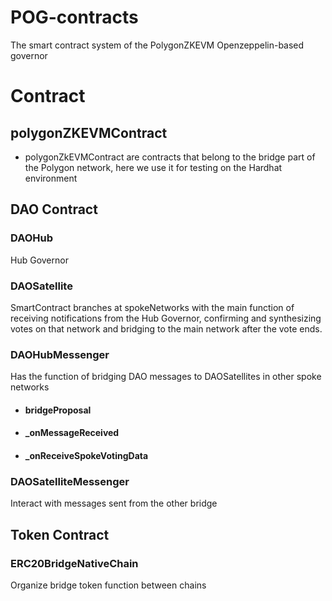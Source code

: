 # POG-contracts

The smart contract system of the PolygonZKEVM Openzeppelin-based governor

# Contract

## polygonZKEVMContract

-   polygonZkEVMContract are contracts that belong to the bridge part of the Polygon network, here we use it for testing on the Hardhat environment

## DAO Contract

### DAOHub

Hub Governor

### DAOSatellite

SmartContract branches at spokeNetworks with the main function of receiving notifications from the Hub Governor, confirming and synthesizing votes on that network and bridging to the main network after the vote ends.

### DAOHubMessenger

Has the function of bridging DAO messages to DAOSatellites in other spoke networks

-   #### bridgeProposal
-   #### \_onMessageReceived
-   #### \_onReceiveSpokeVotingData

### DAOSatelliteMessenger

Interact with messages sent from the other bridge

## Token Contract

### ERC20BridgeNativeChain

Organize bridge token function between chains
